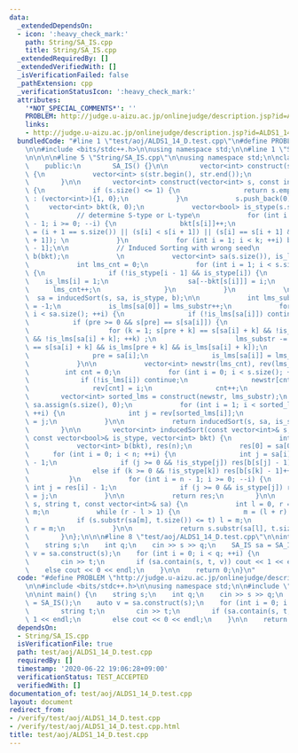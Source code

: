```yaml
---
data:
  _extendedDependsOn:
  - icon: ':heavy_check_mark:'
    path: String/SA_IS.cpp
    title: String/SA_IS.cpp
  _extendedRequiredBy: []
  _extendedVerifiedWith: []
  _isVerificationFailed: false
  _pathExtension: cpp
  _verificationStatusIcon: ':heavy_check_mark:'
  attributes:
    '*NOT_SPECIAL_COMMENTS*': ''
    PROBLEM: http://judge.u-aizu.ac.jp/onlinejudge/description.jsp?id=ALDS1_14_D&lang=jp
    links:
    - http://judge.u-aizu.ac.jp/onlinejudge/description.jsp?id=ALDS1_14_D&lang=jp
  bundledCode: "#line 1 \"test/aoj/ALDS1_14_D.test.cpp\"\n#define PROBLEM \"http://judge.u-aizu.ac.jp/onlinejudge/description.jsp?id=ALDS1_14_D&lang=jp\"\
    \n\n#include <bits/stdc++.h>\n\nusing namespace std;\n\n#line 1 \"String/SA_IS.cpp\"\
    \n\n\n\n#line 5 \"String/SA_IS.cpp\"\n\nusing namespace std;\n\nclass SA_IS {\n\
    \    public:\n        SA_IS() {}\n\n        vector<int> construct(string str)\
    \ {\n            vector<int> s(str.begin(), str.end());\n            return construct(s);\n\
    \        }\n\n        vector<int> construct(vector<int> s, const int k = 128)\
    \ {\n            if (s.size() <= 1) {\n                return s.empty() ? (vector<int>){0}\
    \ : (vector<int>){1, 0};\n            }\n            s.push_back(0);\n       \
    \     vector<int> bkt(k, 0);\n            vector<bool> is_stype(s.size());\n\n\
    \            // determine S-type or L-type\n            for (int i = s.size()\
    \ - 1; i >= 0; --i) {\n                bkt[s[i]]++;\n                is_stype[i]\
    \ = (i + 1 == s.size()) || (s[i] < s[i + 1]) || (s[i] == s[i + 1] && is_stype[i\
    \ + 1]); \n            }\n            for (int i = 1; i < k; ++i) bkt[i] += bkt[i\
    \ - 1];\n\n            // Induced Sorting with wrong seed\n            vector<int>\
    \ b(bkt);\n            \n            vector<int> sa(s.size()), is_lms(s.size());\n\
    \            int lms_cnt = 0;\n            for (int i = 1; i < s.size(); ++i)\
    \ {\n                if (!is_stype[i - 1] && is_stype[i]) {\n                \
    \    is_lms[i] = 1;\n                    sa[--bkt[s[i]]] = i;\n              \
    \      lms_cnt++;\n                }\n            }\n            \n          \
    \  sa = inducedSort(s, sa, is_stype, b);\n\n            int lms_substr = 1, pre\
    \ = -1;\n            is_lms[sa[0]] = lms_substr++;\n            for (int i = 1;\
    \ i < sa.size(); ++i) {\n                if (!is_lms[sa[i]]) continue;\n     \
    \           if (pre >= 0 && s[pre] == s[sa[i]]) {\n                    int k;\n\
    \                    for (k = 1; s[pre + k] == s[sa[i] + k] && !is_lms[pre + k]\
    \ && !is_lms[sa[i] + k]; ++k) ;\n                    lms_substr -= (s[pre + k]\
    \ == s[sa[i] + k] && is_lms[pre + k] && is_lms[sa[i] + k]);\n                }\n\
    \                pre = sa[i];\n                is_lms[sa[i]] = lms_substr++;\n\
    \            }\n\n            vector<int> newstr(lms_cnt), rev(lms_cnt);\n   \
    \         int cnt = 0;\n            for (int i = 0; i < s.size(); ++i) {\n   \
    \             if (!is_lms[i]) continue;\n                newstr[cnt] = is_lms[i];\n\
    \                rev[cnt] = i;\n                cnt++;\n            }\n\n    \
    \        vector<int> sorted_lms = construct(newstr, lms_substr);\n           \
    \ sa.assign(s.size(), 0);\n            for (int i = 1; i < sorted_lms.size();\
    \ ++i) {\n                int j = rev[sorted_lms[i]];\n                sa[bkt[s[j]]++]\
    \ = j;\n            }\n\n            return inducedSort(s, sa, is_stype, b);\n\
    \        }\n\n        vector<int> inducedSort(const vector<int>& s, const vector<int>&sa,\
    \ const vector<bool>& is_stype, vector<int> bkt) {\n            int n = sa.size();\n\
    \            vector<int> b(bkt), res(n);\n            res[0] = sa[0];\n      \
    \      for (int i = 0; i < n; ++i) {\n                int j = sa[i] - 1, k = res[i]\
    \ - 1;\n                if (j >= 0 && !is_stype[j]) res[b[s[j] - 1]++] = j;\n\
    \                else if (k >= 0 && !is_stype[k]) res[b[s[k] - 1]++] = k;\n  \
    \          }\n            for (int i = n - 1; i >= 0; --i) {\n               \
    \ int j = res[i] - 1;\n                if (j >= 0 && is_stype[j]) res[--bkt[s[j]]]\
    \ = j;\n            }\n\n            return res;\n        }\n\n        bool contain(string\
    \ s, string t, const vector<int>& sa) {\n            int l = 0, r = sa.size(),\
    \ m;\n            while (r - l > 1) {\n                m = (l + r) / 2;\n    \
    \            if (s.substr(sa[m], t.size()) <= t) l = m;\n                else\
    \ r = m;\n            }\n\n            return s.substr(sa[l], t.size()) == t;\n\
    \        }\n};\n\n\n#line 8 \"test/aoj/ALDS1_14_D.test.cpp\"\n\nint main() {\n\
    \    string s;\n    int q;\n    cin >> s >> q;\n    SA_IS sa = SA_IS();\n    auto\
    \ v = sa.construct(s);\n    for (int i = 0; i < q; ++i) {\n        string t;\n\
    \        cin >> t;\n        if (sa.contain(s, t, v)) cout << 1 << endl;\n    \
    \    else cout << 0 << endl;\n    }\n\n    return 0;\n}\n"
  code: "#define PROBLEM \"http://judge.u-aizu.ac.jp/onlinejudge/description.jsp?id=ALDS1_14_D&lang=jp\"\
    \n\n#include <bits/stdc++.h>\n\nusing namespace std;\n\n#include \"../../String/SA_IS.cpp\"\
    \n\nint main() {\n    string s;\n    int q;\n    cin >> s >> q;\n    SA_IS sa\
    \ = SA_IS();\n    auto v = sa.construct(s);\n    for (int i = 0; i < q; ++i) {\n\
    \        string t;\n        cin >> t;\n        if (sa.contain(s, t, v)) cout <<\
    \ 1 << endl;\n        else cout << 0 << endl;\n    }\n\n    return 0;\n}"
  dependsOn:
  - String/SA_IS.cpp
  isVerificationFile: true
  path: test/aoj/ALDS1_14_D.test.cpp
  requiredBy: []
  timestamp: '2020-06-22 19:06:28+09:00'
  verificationStatus: TEST_ACCEPTED
  verifiedWith: []
documentation_of: test/aoj/ALDS1_14_D.test.cpp
layout: document
redirect_from:
- /verify/test/aoj/ALDS1_14_D.test.cpp
- /verify/test/aoj/ALDS1_14_D.test.cpp.html
title: test/aoj/ALDS1_14_D.test.cpp
---
```

